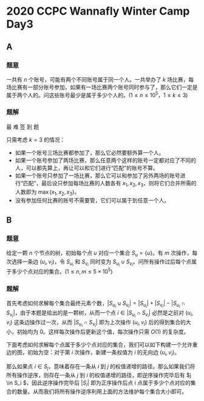 # 2020 CCPC Wannafly Winter Camp Day3

## A

### 题意

一共有 $n$ 个账号，可能有两个不同账号属于同一个人。一共举办了 $k$ 场比赛，每场比赛有一部分账号参加，如果有一场比赛两个账号同时参与了，那么它们一定是属于两个人的。问这些账号最少是属于多少个人的。($1 \le n \le 10^5$，$1 \le k \le 3$)

### 题解

最  难  签  到  题

只需考虑 $k=3$ 的情况：

- 如果一个账号三场比赛都参加了，那么它必然要额外算一个人。
- 如果一个账号参加了两场比赛，那么任意两个这样的账号一定都对应了不同的人，可以都先算上，再让可以和它们进行“匹配”的账号不算。
- 如果一个账号只参加了一场比赛，那么它可以和参加了另外两场的账号进行“匹配”，最后设只参加每场比赛的人数各有 $x_1,x_2,x_3$，则将它们合并所需的人数即为 $\max(x_1,x_2,x_3)$。
- 没有参加任何比赛的账号不需要管，它们可以属于到任意一个人。

## B

### 题意

给定一颗 $n$ 个节点的树，初始每个点 $u$ 对应一个集合 $S_u=\{u\}$。有 $m$ 次操作，每次选择一条边 $(u_i,v_i)$，令 $S_{u_i}$ 和 $S_{v_i}$ 同时变为 $S_{u_i} \cup S_{v_i}$。问所有操作过后每个点属于多少个点对应的集合。($1 \le n,m \le 5 \times 10^5$)

### 题解

首先考虑如何求解每个集合最终元素个数，$|S_{u_i} \cup S_{v_i}| = |S_{u_i}|+|S_{v_i}|-|S_{u_i} \cap S_{v_i}|$，由于本题是给出的是一颗树，从而一个点 $i \in |S_{u_i} \cap S_{v_i}|$ 必然是之前对 $(u_i,v_i)$ 这条边操作过一次，从而 $|S_{u_i} \cap S_{v_i}|$ 即为上次操作 $(u_i,v_i)$ 后的得到集合的大小，初始均为 $0$。这样每次操作后更新这个值，每次操作只需 $O(1)$ 的复杂度。

下面考虑如何求解每个点属于多少个点对应的集合，我们可以如下构建一个允许重边的图，初始为空：对于第 $i$ 次操作，新建一条权值为 $i$ 的无向边 $(u_i,v_i)$。

那么如果点 $i \in S_j$，意味着存在一条从 $i$ 到 $j$ 的权值递增的路径。那么如果我们将所有操作逆序，则存在一条从 $j$ 到 $i$ 的权值递增的路径，即逆序操作完毕后有 $j \in S_i $，因此逆序操作完毕后 $|S_i|$ 即为正序操作后点 $i$ 点属于多少个点对应的集合的数量。从而我们将所有操作逆序利用上面的方法维护每个集合大小即可。